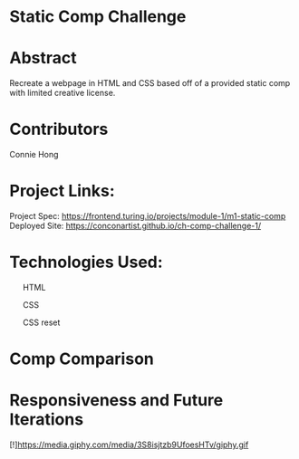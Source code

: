 # Static Comp Challenge

# Abstract

Recreate a webpage in HTML and CSS based off of a provided static comp with limited creative license. 

# Contributors

Connie Hong

# Project Links: 

Project Spec: https://frontend.turing.io/projects/module-1/m1-static-comp
Deployed Site: https://conconartist.github.io/ch-comp-challenge-1/

# Technologies Used:

<ul>HTML</ul>
<ul>CSS</ul>
<ul>CSS reset</ul>

# Comp Comparison 



# Responsiveness and Future Iterations

[!]https://media.giphy.com/media/3S8isjtzb9UfoesHTv/giphy.gif